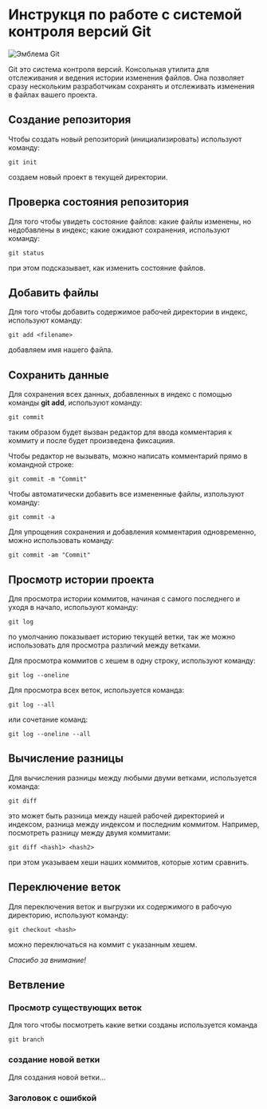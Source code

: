 # **Инструкця по работе с системой контроля версий Git**

![Эмблема Git](foto.jpg)

Git это система контроля версий. Консольная утилита для отслеживания и ведения истории изменения файлов. Она позволяет сразу нескольким разработчикам сохранять и отслеживать изменения в файлах вашего проекта. 

## Создание репозитория

Чтобы создать новый репозиторий (инициализировать) используют команду:

    git init
    
создаем новый проект в текущей директории.

## Проверка состояния репозитория

Для того чтобы увидеть состояние файлов: какие файлы изменены, но недобавлены в индекс; какие ожидают сохранения, используют команду:

    git status

при этом подсказывает, как изменить состояние файлов.

## Добавить файлы

Для того чтобы добавить содержимое рабочей директории в индекс, используют команду:

    git add <filename>

добавляем имя нашего файла.

## Сохранить данные

Для сохранения всех данных, добавленных в индекс с помощью команды **git add**, используют команду:

    git commit

таким образом будет вызван редактор для ввода комментария к коммиту и после будет произведена фиксациия.

Чтобы редактор не вызывать, можно написать комментарий прямо в командной строке:

    git commit -m "Commit"

Чтобы автоматически добавить все измененные файлы, изпользуют команду:

    git commit -a

Для упрощения сохранения и добавления комментария одновременно, можно использовать команду:

    git commit -am "Commit"

## Просмотр истории проекта

Для просмотра истории коммитов, начиная с самого последнего и уходя в начало, используют команду:

    git log

по умолчанию показывает историю текущей ветки, так же можно использовать для просмотра различий между ветками.

Для просмотра коммитов с хешем в одну строку, используют команду:

    git log --oneline

Для просмотра всех веток, используется команда:

    git log --all

или сочетание команд:

    git log --oneline --all

## Вычисление разницы

Для вычисления разницы между любыми двуми ветками, используется команда:

    git diff

это может быть разница между нашей рабочей директорией и  индексом, разница между индексом и последним коммитом.
Например, посмотреть разницу между двумя коммитами:

    git diff <hash1> <hash2>

при этом указываем хеши наших коммитов, которые хотим сравнить.

## Переключение веток

Для переключения веток и выгрузки их содержимого в рабочую директорию, используют команду:

    git checkout <hash>

можно переключаться на коммит с указанным хешем.

*Спасибо за внимание!*

## Ветвление

### Просмотр существующих веток

Для того чтобы посмотреть какие ветки созданы используется команда

    git branch


### создание новой ветки

Для создания новой ветки...

### Заголовок с ошибкой

